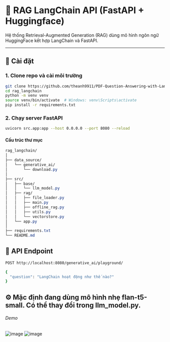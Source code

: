 # 🧠 RAG LangChain API (FastAPI + Huggingface)

Hệ thống Retrieval-Augmented Generation (RAG) dùng mô hình ngôn ngữ HuggingFace kết hợp LangChain và FastAPI.

---

## 🚀 Cài đặt

### 1. Clone repo và cài môi trường

```bash
git clone https://github.com/theanh9911/PDF-Question-Answering-with-LangChain-and-RAG
cd rag_langchain
python -m venv venv
source venv/bin/activate  # Windows: venv\Scripts\activate
pip install -r requirements.txt
```
### 2. Chạy server FastAPI
```bash
uvicorn src.app:app --host 0.0.0.0 --port 8080 --reload
```
#### Cấu trúc thư mục
```css
rag_langchain/
│
├── data_source/
│   └── generative_ai/
│       └── download.py
│
├── src/
│   ├── base/
│   │   └── llm_model.py
│   ├── rag/
│   │   ├── file_loader.py
│   │   ├── main.py
│   │   ├── offline_rag.py
│   │   ├── utils.py
│   │   └── vectorstore.py
│   └── app.py
│
├── requirements.txt
└── README.md
```
## 📡 API Endpoint
```bash
POST http://localhost:8080/generative_ai/playground/

{
  "question": "LangChain hoạt động như thế nào?"
}
```
## ⚙️ Mặc định đang dùng mô hình nhẹ flan-t5-small. Có thể thay đổi trong llm_model.py.


###### Demo
![image](https://github.com/user-attachments/assets/0bbbd251-18ad-4306-85e1-306d40364562) ![image](https://github.com/user-attachments/assets/52ee9855-e9be-41c5-b452-151e276b7916)


